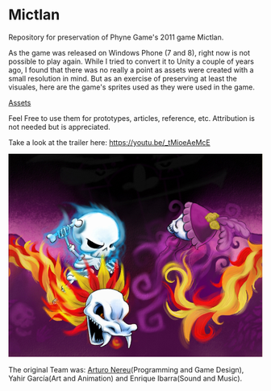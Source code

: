 # Mictlan
Repository for preservation of Phyne Game's 2011 game Mictlan.

As the game was released on Windows Phone (7 and 8), right now is not possible to play again. While I tried to convert it to Unity a couple of years ago, I found that there was no really a point as assets were created with a small resolution in mind. But as an exercise of preserving at least the visuales, here are the game's sprites used as they were used in the game.

[Assets](https://github.com/ArturoNereu/Mictlan)

Feel Free to use them for prototypes, articles, reference, etc. Attribution is not needed but is appreciated.

Take a look at the trailer here: https://youtu.be/_tMioeAeMcE

![Epic](https://github.com/ArturoNereu/Mictlan/blob/master/Marketing%20Assets/MictlanEPICw.jpg)

The original Team was: [Arturo Nereu](https://www.twitter.com/ArturoNereu)(Programming and Game Design), Yahir García(Art and Animation) and Enrique Ibarra(Sound and Music).
